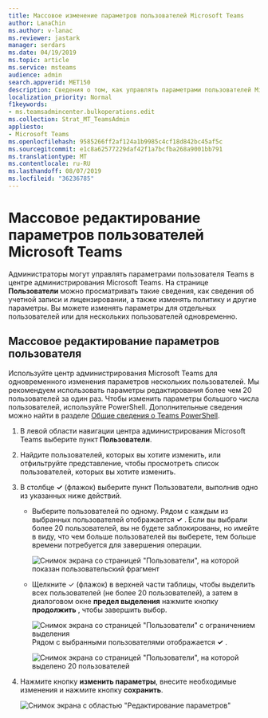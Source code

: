 ```yaml
---
title: Массовое изменение параметров пользователей Microsoft Teams
author: LanaChin
ms.author: v-lanac
ms.reviewer: jastark
manager: serdars
ms.date: 04/19/2019
ms.topic: article
ms.service: msteams
audience: admin
search.appverid: MET150
description: Сведения о том, как управлять параметрами пользователей Microsoft Teams в центре администрирования Microsoft Teams.
localization_priority: Normal
f1keywords:
- ms.teamsadmincenter.bulkoperations.edit
ms.collection: Strat_MT_TeamsAdmin
appliesto:
- Microsoft Teams
ms.openlocfilehash: 9585266ff2af124a1b9985c4cf18d842bc45af5c
ms.sourcegitcommit: e1c8a62577229daf42f1a7bcfba268a9001bb791
ms.translationtype: MT
ms.contentlocale: ru-RU
ms.lasthandoff: 08/07/2019
ms.locfileid: "36236785"
---
```

# <a name="edit-microsoft-teams-user-settings-in-bulk"></a>Массовое редактирование параметров пользователей Microsoft Teams

Администраторы могут управлять параметрами пользователя Teams в центре администрирования Microsoft Teams. На странице **Пользователи** можно просматривать такие сведения, как сведения об учетной записи и лицензировании, а также изменять политику и другие параметры. Вы можете изменять параметры для отдельных пользователей или для нескольких пользователей одновременно.

## <a name="edit-user-settings-in-bulk"></a>Массовое редактирование параметров пользователя

Используйте центр администрирования Microsoft Teams для одновременного изменения параметров нескольких пользователей. Мы рекомендуем использовать параметры редактирования более чем 20 пользователей за один раз. Чтобы изменить параметры большого числа пользователей, используйте PowerShell. Дополнительные сведения можно найти в разделе [Общие сведения о Teams PowerShell](teams-powershell-overview.md).

1. В левой области навигации центра администрирования Microsoft Teams выберите пункт **Пользователи**.
2. Найдите пользователей, которых вы хотите изменить, или отфильтруйте представление, чтобы просмотреть список пользователей, которых вы хотите изменить.
3. В столбце **&#x2713;** (флажок) выберите пункт Пользователи, выполнив одно из указанных ниже действий.
    - Выберите пользователей по одному. Рядом с каждым из выбранных пользователей отображается **&#x2713;** . Если вы выбрали более 20 пользователей, вы не будете заблокированы, но имейте в виду, что чем больше пользователей вы выберете, тем больше времени потребуется для завершения операции.

        ![Снимок экрана со страницей "Пользователи", на которой показан пользовательский фрагмент](media/bulk-edit-user-settings-select-users.png)

    - Щелкните &#x2713; (флажок) в верхней части таблицы, чтобы выделить всех пользователей (не более 20 пользователей), а затем в диалоговом окне **предел выделения** нажмите кнопку **продолжить** , чтобы завершить выбор.

        ![Снимок экрана со страницей "Пользователи" с ограничением выделения](media/bulk-edit-user-settings-select-all-limit.png) <br> Рядом с выбранными пользователями отображается **&#x2713;** .

        ![Снимок экрана со страницей "Пользователи", на которой выделено 20 пользователей](media/bulk-edit-user-settings-select-all.png)
4. Нажмите кнопку **изменить параметры**, внесите необходимые изменения и нажмите кнопку **сохранить**.

    ![Снимок экрана с областью "Редактирование параметров"](media/bulk-edit-user-settings-edit-settings.png)

